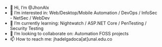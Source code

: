 - 👋 Hi, I’m @JhonAlx
- 👀 I’m interested in: Web/Desktop/Mobile Automation / DevOps / InfoSec - NetSec / WebDev
- 🌱 I’m currently learning: Nightwatch / ASP.NET Core / PenTesting / Security Testing
- 💞️ I’m looking to collaborate on: Automation FOSS projects
- 📫 How to reach me: jhadelgadoca[at]unal.edu.co

<!---
JhonAlx/JhonAlx is a ✨ special ✨ repository because its `README.md` (this file) appears on your GitHub profile.
You can click the Preview link to take a look at your changes.
--->
